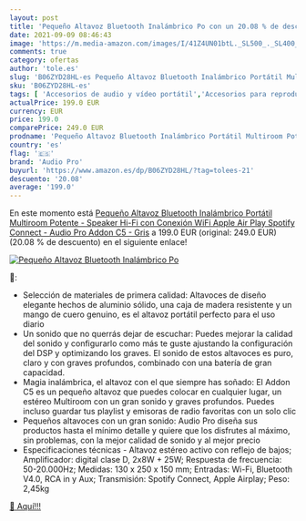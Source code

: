 ```yaml
---
layout: post
title: 'Pequeño Altavoz Bluetooth Inalámbrico Po con un 20.08 % de descuento'
date: 2021-09-09 08:46:43
image: 'https://m.media-amazon.com/images/I/41Z4UN01btL._SL500_._SL400_.jpg'
comments: true
category: ofertas
author: 'tole.es'
slug: 'B06ZYD28HL-es Pequeño Altavoz Bluetooth Inalámbrico Portátil Multiroom...'
sku: 'B06ZYD28HL-es'
tags: [ 'Accesorios de audio y vídeo portátil','Accesorios para reproductores de MP3','Altavoces','Altavoces de estantería','Audio y vídeo portátil','Electrónica','Equipos de audio y Hi-Fi','Microcadenas','apple','audio pro', ]
actualPrice: 199.0 EUR
currency: EUR
price: 199.0
comparePrice: 249.0 EUR
prodname: 'Pequeño Altavoz Bluetooth Inalámbrico Portátil Multiroom Potente - Speaker Hi-Fi con Conexión WiFi  Apple Air Play  Spotify Connect - Audio Pro Addon C5 - Gris'
country: 'es'
flag: '🇪🇸'
brand: 'Audio Pro'
buyurl: 'https://www.amazon.es/dp/B06ZYD28HL/?tag=tolees-21'
descuento: '20.08'
average: '199.0'
---
```


En este momento está [Pequeño Altavoz Bluetooth Inalámbrico Portátil Multiroom Potente - Speaker Hi-Fi con Conexión WiFi  Apple Air Play  Spotify Connect - Audio Pro Addon C5 - Gris](https://www.amazon.es/dp/B06ZYD28HL/?tag=tolees-21) a 199.0 EUR (original: 249.0 EUR) (20.08 %  de descuento) en el siguiente enlace!

[![Pequeño Altavoz Bluetooth Inalámbrico Po](https://m.media-amazon.com/images/I/41Z4UN01btL._SL500_._SL400_.jpg)](https://www.amazon.es/dp/B06ZYD28HL/?tag=tolees-21)

🔎:

- Selección de materiales de primera calidad: Altavoces de diseño elegante hechos de aluminio sólido, una caja de madera resistente y un mango de cuero genuino, es el altavoz portátil perfecto para el uso diario
- Un sonido que no querrás dejar de escuchar: Puedes mejorar la calidad del sonido y configurarlo como más te guste ajustando la configuración del DSP y optimizando los graves. El sonido de estos altavoces es puro, claro y con graves profundos, combinado con una batería de gran capacidad.
- Magia inalámbrica, el altavoz con el que siempre has soñado: El Addon C5 es un pequeño altavoz que puedes colocar en cualquier lugar, un estéreo Multiroom con un gran sonido y graves profundos. Puedes incluso guardar tus playlist y emisoras de radio favoritas con un solo clic
- Pequeños altavoces con un gran sonido: Audio Pro diseña sus productos hasta el mínimo detalle y quiere que los disfrutes al máximo, sin problemas, con la mejor calidad de sonido y al mejor precio
- Especificaciones técnicas - Altavoz estéreo activo con reflejo de bajos; Amplificador: digital clase D, 2x8W + 25W; Respuesta de frecuencia: 50-20.000Hz; Medidas: 130 x 250 x 150 mm; Entradas: Wi-Fi, Bluetooth V4.0, RCA in y Aux; Transmisión: Spotify Connect, Apple Airplay; Peso: 2,45kg

[🛒 Aquí!!!](https://www.amazon.es/dp/B06ZYD28HL/?tag=tolees-21)
